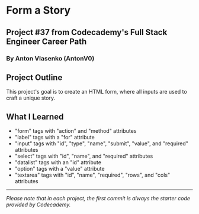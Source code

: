 # Form a Story
## Project #37 from Codecademy's Full Stack Engineer Career Path
### By Anton Vlasenko (AntonV0)  
## Project Outline
This project's goal is to create an HTML form, where all inputs are used to craft a unique story.
## What I Learned
  - "form" tags with "action" and "method" attributes
  - "label" tags with a "for" attribute
  - "input" tags with "id", "type", "name", "submit", "value", and "required" attributes
  - "select" tags with "id", "name", and "required" attributes
  - "datalist" tags with an "id" attribute
  - "option" tags with a "value" attribute
  - "textarea" tags with "id", "name", "required", "rows", and "cols" attributes
***
*Please note that in each project, the first commit is always the starter code provided by Codecademy.*
